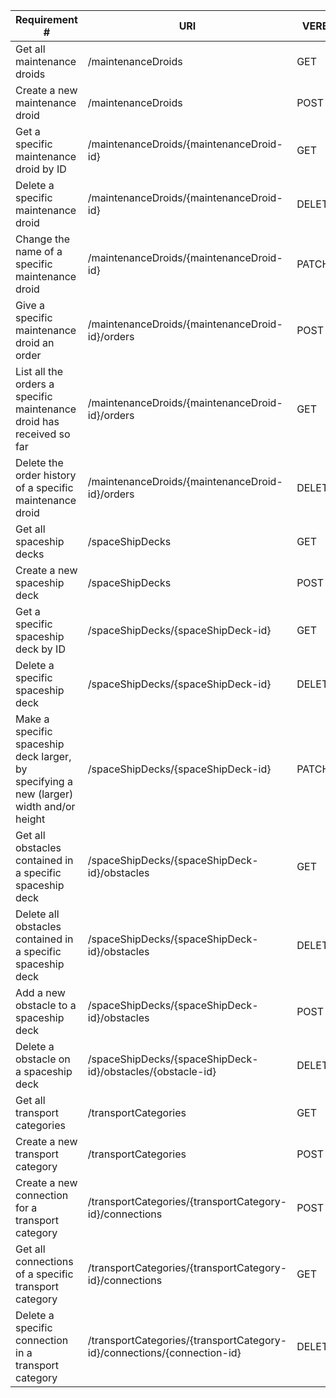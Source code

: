 |Requirement # | URI | VERB |
|---|---|---|
| Get all maintenance droids                                                                      | /maintenanceDroids | GET |
| Create a new maintenance droid                                                                  | /maintenanceDroids | POST |
| Get a specific maintenance droid by ID                                                          | /maintenanceDroids/{maintenanceDroid-id} | GET |
| Delete a specific maintenance droid                                                             | /maintenanceDroids/{maintenanceDroid-id} | DELETE |
| Change the name of a specific maintenance droid                                                 | /maintenanceDroids/{maintenanceDroid-id} | PATCH |
| Give a specific maintenance droid an order                                         | /maintenanceDroids/{maintenanceDroid-id}/orders | POST |
| List all the orders a specific maintenance droid has received so far                        | /maintenanceDroids/{maintenanceDroid-id}/orders | GET |
| Delete the order history of a specific maintenance droid                                    | /maintenanceDroids/{maintenanceDroid-id}/orders | DELETE |
| Get all spaceship decks                                                                 | /spaceShipDecks | GET |
| Create a new spaceship deck                                                             | /spaceShipDecks | POST |
| Get a specific spaceship deck by ID                                                     | /spaceShipDecks/{spaceShipDeck-id} | GET |
| Delete a specific spaceship deck                                                        | /spaceShipDecks/{spaceShipDeck-id} | DELETE |
| Make a specific spaceship deck larger, by specifying a new (larger) width and/or height | /spaceShipDecks/{spaceShipDeck-id} | PATCH |
| Get all obstacles contained in a specific spaceship deck                                  | /spaceShipDecks/{spaceShipDeck-id}/obstacles | GET |
| Delete all obstacles contained in a specific spaceship deck                               | /spaceShipDecks/{spaceShipDeck-id}/obstacles | DELETE |
| Add a new obstacle to a spaceship deck                                                    | /spaceShipDecks/{spaceShipDeck-id}/obstacles | POST |
| Delete a obstacle on a spaceship deck                                                     | /spaceShipDecks/{spaceShipDeck-id}/obstacles/{obstacle-id} | DELETE |
| Get all transport categories                                                            | /transportCategories | GET |
| Create a new transport category                                                        | /transportCategories | POST |
| Create a new connection for a transport category                                       | /transportCategories/{transportCategory-id}/connections | POST |
| Get all connections of a specific transport category                                   | /transportCategories/{transportCategory-id}/connections | GET |
| Delete a specific connection in a transport category                                   | /transportCategories/{transportCategory-id}/connections/{connection-id} | DELETE |